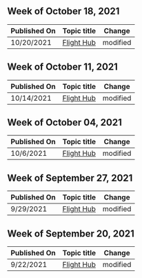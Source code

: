 <!-- This file is generated automatically each week. Changes made to this file will be overwritten.-->



## Week of October 18, 2021


| Published On |Topic title | Change |
|------|------------|--------|
| 10/20/2021 | [Flight Hub](/windows-insider/flight-hub/index) | modified |


## Week of October 11, 2021


| Published On |Topic title | Change |
|------|------------|--------|
| 10/14/2021 | [Flight Hub](/windows-insider/flight-hub/index) | modified |


## Week of October 04, 2021


| Published On |Topic title | Change |
|------|------------|--------|
| 10/6/2021 | [Flight Hub](/windows-insider/flight-hub/index) | modified |


## Week of September 27, 2021


| Published On |Topic title | Change |
|------|------------|--------|
| 9/29/2021 | [Flight Hub](/windows-insider/flight-hub/index) | modified |


## Week of September 20, 2021


| Published On |Topic title | Change |
|------|------------|--------|
| 9/22/2021 | [Flight Hub](/windows-insider/flight-hub/index) | modified |

